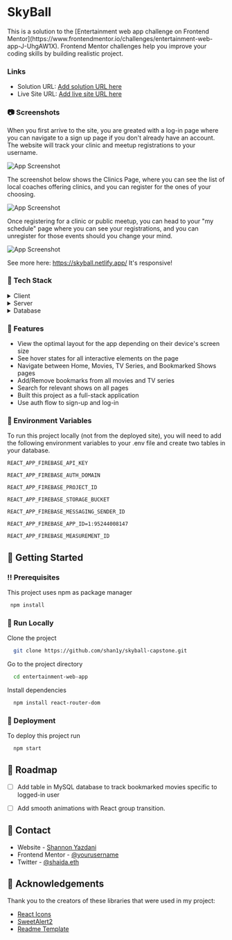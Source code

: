 

<!--
Hey, thanks for using the awesome-readme-template template.  
If you have any enhancements, then fork this project and create a pull request 
or just open an issue with the label "enhancement".

Don't forget to give this project a star for additional support ;)
Maybe you can mention me or this repo in the acknowledgements too
-->
<div align="left">

  <!-- <img src="assets/logo.png" alt="logo" width="200" height="auto" /> -->
  <h1>SkyBall</h1>
  
  <p>
   This is a solution to the [Entertainment web app challenge on Frontend Mentor](https://www.frontendmentor.io/challenges/entertainment-web-app-J-UhgAW1X). Frontend Mentor challenges help you improve your coding skills by building realistic project.
  </p>
  
  ### Links

- Solution URL: [Add solution URL here](https:/bestflix-sy.netlify.app)
- Live Site URL: [Add live site URL here](https:/bestflix-sy.netlify.app)
  

<!-- Screenshots -->
### :camera: Screenshots

When you first arrive to the site, you are greated with a log-in page where you can navigate to a sign up page if you don't already have an account. The website will track your clinic and meetup registrations to your username.

![App Screenshot](https://firebasestorage.googleapis.com/v0/b/skyball-c1e25.appspot.com/o/images%2FPicture1.png?alt=media&token=341bbab0-5af2-4cbd-9448-1dfb8150b27c)

The screenshot below shows the Clinics Page, where you can see the list of local coaches offering clinics, and you can register for the ones of your choosing.
  
![App Screenshot](https://firebasestorage.googleapis.com/v0/b/skyball-c1e25.appspot.com/o/images%2FPicture3.png?alt=media&token=4e49774f-2466-4311-93d3-38dd9dd097fe)
  
Once registering for a clinic or public meetup, you can head to your "my schedule" page where you can see your registrations, and you can unregister for those events should you change your mind.
  
 ![App Screenshot](https://firebasestorage.googleapis.com/v0/b/skyball-c1e25.appspot.com/o/images%2FPicture4.png?alt=media&token=809f38fa-6b23-47da-acfd-2006d68a0bc3)
  
  See more here: https://skyball.netlify.app/ It's responsive!


<!-- TechStack -->
### :space_invader: Tech Stack

<details>
  <summary>Client</summary>
  <ul>
    <li><a href="https://www.typescriptlang.org/">Sass</a></li>
    <li><a href="https://nextjs.org/">React Icons</a></li>
    <li><a href="https://reactjs.org/">React.js</a></li>
    <li><a href="https://tailwindcss.com/">V4 UUId</a></li>
  </ul>
</details>

<details>
<summary>Server</summary>
  <ul>
    <li><a href="https://firebase.google.com/">Firebase Storage</a></li>
    <li><a href="https://firebase.google.com/">Firebase Database</a></li>
    <li><a href="https://firebase.google.com/">Firebase Authentication</a></li>
  </ul>
</details>

<details>
<summary>Database</summary>
  <ul>
    <li><a href="https://firebase.google.com/">Firebase Storage</a></li>
    <li><a href="https://firebase.google.com/">Firebase Database</a></li>
    <li><a href="https://firebase.google.com/">Firebase Authentication</a></li>
  </ul>
</details>



<!-- Features -->
### :dart: Features

- View the optimal layout for the app depending on their device's screen size
- See hover states for all interactive elements on the page
- Navigate between Home, Movies, TV Series, and Bookmarked Shows pages
- Add/Remove bookmarks from all movies and TV series
- Search for relevant shows on all pages
- Built this project as a full-stack application
- Use auth flow to sign-up and log-in

<!-- Env Variables -->
### :key: Environment Variables

To run this project locally (not from the deployed site), you will need to add the following environment variables to your .env file and create two tables in your database.

`REACT_APP_FIREBASE_API_KEY`

`REACT_APP_FIREBASE_AUTH_DOMAIN`

`REACT_APP_FIREBASE_PROJECT_ID`

`REACT_APP_FIREBASE_STORAGE_BUCKET`

`REACT_APP_FIREBASE_MESSAGING_SENDER_ID`
  
`REACT_APP_FIREBASE_APP_ID=1:95244008147`
 
`REACT_APP_FIREBASE_MEASUREMENT_ID`
  

<!-- Getting Started -->
## 	:toolbox: Getting Started

<!-- Prerequisites -->
### :bangbang: Prerequisites

This project uses npm as package manager

```bash
 npm install
```

<!-- Run Locally -->
### :running: Run Locally

Clone the project

```bash
  git clone https://github.com/shan1y/skyball-capstone.git
```

Go to the project directory

```bash
  cd entertainment-web-app
```

Install dependencies

```bash
  npm install react-router-dom
```


<!-- Deployment -->
### :triangular_flag_on_post: Deployment

To deploy this project run

```bash
  npm start
```


<!-- Roadmap -->
## :compass: Roadmap

* [ ] Add table in MySQL database to track bookmarked movies specific to logged-in user
* [ ] Add smooth animations with React group transition.


<!-- Contact -->
## :handshake: Contact

- Website - [Shannon Yazdani](https://shannonshaida.com)
- Frontend Mentor - [@yourusername](https://www.frontendmentor.io/profile/yourusername)
- Twitter - [@shaida.eth](https://www.twitter.com/yourusername)

<!-- Acknowledgments -->
## :gem: Acknowledgements

Thank you to the creators of these libraries that were used in my project:

 - [React Icons](https://react-icons.github.io/react-icons/)
 - [SweetAlert2](https://sweetalert2.github.io/)
 - [Readme Template](https://github.com/othneildrew/Best-README-Template)